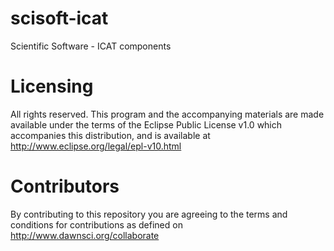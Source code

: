 scisoft-icat
============

Scientific Software - ICAT components

Licensing
=========
All rights reserved. This program and the accompanying materials
are made available under the terms of the Eclipse Public License v1.0
which accompanies this distribution, and is available at
http://www.eclipse.org/legal/epl-v10.html


Contributors
============
By contributing to this repository you are agreeing to the terms and conditions
for contributions as defined on http://www.dawnsci.org/collaborate
